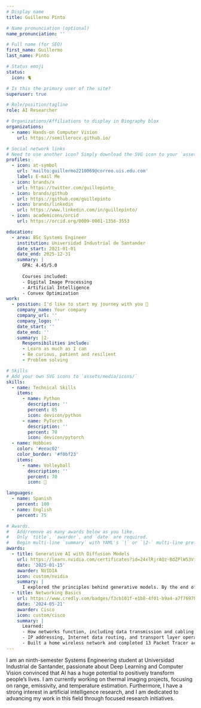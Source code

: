 ```yaml
---
# Display name
title: Guillermo Pinto

# Name pronunciation (optional)
name_pronunciation: ''

# Full name (for SEO)
first_name: Guillermo
last_name: Pinto

# Status emoji
status:
  icon: 🐈

# Is this the primary user of the site?
superuser: true

# Role/position/tagline
role: AI Researcher

# Organizations/Affiliations to display in Biography blox
organizations:
  - name: Hands-on Computer Vision
    url: https://semillerocv.github.io/

# Social network links
# Need to use another icon? Simply download the SVG icon to your `assets/media/icons/` folder.
profiles:
  - icon: at-symbol
    url: 'mailto:guillermo2210069@correo.uis.edu.com'
    label: E-mail Me
  - icon: brands/x
    url: https://twitter.com/guillepinto_
  - icon: brands/github
    url: https://github.com/guillepinto
  - icon: brands/linkedin
    url: https://www.linkedin.com/in/guillepinto/
  - icon: academicons/orcid
    url: https://orcid.org/0009-0001-1356-3553

education:
  - area: BSc Systems Engineer
    institution: Universidad Industrial de Santander
    date_start: 2021-01-01
    date_end: 2025-12-31
    summary: |
      GPA: 4.45/5.0
      
      Courses included:
      - Digital Image Processing
      - Artificial Intelligence
      - Convex Optimization
work:
  - position: I'd like to start my journey with you 🫣
    company_name: Your company
    company_url: ''
    company_logo: ''
    date_start: ''
    date_end: ''
    summary: |2-
      Responsibilities include:
      - Learn as much as I can
      - Be curious, patient and resilient
      - Problem solving

# Skills
# Add your own SVG icons to `assets/media/icons/`
skills:
  - name: Technical Skills
    items:
      - name: Python
        description: ''
        percent: 85
        icon: devicon/python
      - name: PyTorch
        description: ''
        percent: 70
        icon: devicon/pytorch
  - name: Hobbies
    color: '#eeac02'
    color_border: '#f0bf23'
    items:
      - name: Volleyball
        description: ''
        percent: 70
        icon: 🏐

languages:
  - name: Spanish
    percent: 100
  - name: English
    percent: 75

# Awards.
#   Add/remove as many awards below as you like.
#   Only `title`, `awarder`, and `date` are required.
#   Begin multi-line `summary` with YAML's `|` or `|2-` multi-line prefix and indent 2 spaces below.
awards:
  - title: Generative AI with Diffusion Models
    url: https://learn.nvidia.com/certificates?id=24xlRjrAQz-BdZPlW53Vig
    date: '2025-01-15'
    awarder: NVIDIA
    icon: custom/nvidia
    summary: |
      I explored the principles behind generative models. By the end of the course, I was able to build and train a U-Net to generate images from pure noise, enhance image quality using the denoising diffusion process, and incorporate context embeddings to control image outputs. Additionally, I could generate images from English text prompts by leveraging the Contrastive Language-Image Pretraining (CLIP) neural network, bridging the gap between visual and linguistic representations.
  - title: Networking Basics
    url: https://www.credly.com/badges/f3cb101f-e1b8-4f01-b9a4-a7f769782cfa/linked_in_profile
    date: '2024-05-21'
    awarder: Cisco
    icon: custom/cisco
    summary: |
      Learned:
      - How networks function, including data transmission and cabling types
      - IP addressing, Internet data routing, and transport layer operations
      - Built a home wireless network and completed 13 Packet Tracer activities
---
```


I am an ninth-semester Systems Engineering student at Universidad Industrial de Santander, passionate about Deep Learning and Computer Vision convinced that AI has a huge potential to positively transform people’s lives. I am currently working on thermal imaging projects, focusing on range, emissivity, and temperature estimation. Furthermore, I have a strong interest in artificial intelligence research, and I am dedicated to advancing my work in this field through focused research initiatives.
